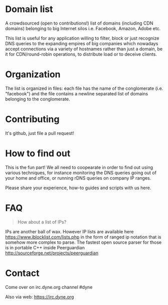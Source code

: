 # Domain list

A crowdsourced (open to contributions!) list of domains (including CDN domains) belonging to big Internet silos i.e. Facebook, Amazon, Adobe etc.

This list is useful for any application willing to filter, block or just recognize DNS queries to the expanding empires of big companies which nowadays accept connections via a variety of hostnames rather than just a domain, be it for CDN/round-robin operations, to distribute load or to deceive clients.

# Organization

The list is organized in files: each file has the name of the conglomerate (i.e. "facebook") and the file contains a newline separated list of domains belonging to the conglomerate.

# Contributing

It's github, just file a pull request!

# How to find out

This is the fun part! We all need to coopearate in order to find out using various techniques, for instance monitoring the DNS queries going out of your home and office, or running rDNS queries on company IP ranges.

Please share your experience, how-to guides and scripts with us here.

# FAQ

> How about a list of IPs?

IPs are another ball of wax. However IP lists are available here https://www.iblocklist.com/lists.php in the form of ranged ip notation that is somehow more complex to parse. The fastest open source parser for those is in portable C++ inside Peerguardian http://sourceforge.net/projects/peerguardian

# Contact

Come over on irc.dyne.org channel #dyne

Also via web: https://irc.dyne.org
